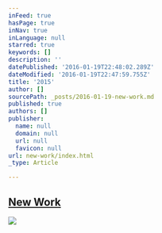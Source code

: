 ```yaml
---
inFeed: true
hasPage: true
inNav: true
inLanguage: null
starred: true
keywords: []
description: ''
datePublished: '2016-01-19T22:48:02.289Z'
dateModified: '2016-01-19T22:47:59.755Z'
title: '2015'
author: []
sourcePath: _posts/2016-01-19-new-work.md
published: true
authors: []
publisher:
  name: null
  domain: null
  url: null
  favicon: null
url: new-work/index.html
_type: Article

---
```

## [New Work][0]
![](https://s3-us-west-2.amazonaws.com/the-grid-img/p/432bd69500c72e57e551d5b1658fc120b06a2511.jpg)

[0]: https://www.instagram.com/the.creationist/